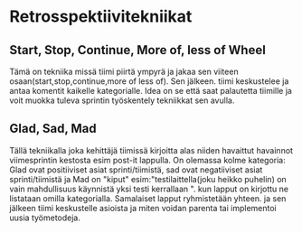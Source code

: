 # Retrosspektiivitekniikat
## Start, Stop, Continue, More of, less of Wheel
Tämä on tekniika missä tiimi piirtä ympyrä ja jakaa sen viiteen osaan(start,stop,continue,more of less of).
Sen jälkeen. tiimi keskustelee ja antaa komentit kaikelle kategorialle. Idea on se että saat palautetta tiimille ja voit muokka tuleva sprintin työskentely tekniikkat sen avulla.
## Glad, Sad, Mad
Tällä tekniikalla joka kehittäjä tiimissä kirjoitta alas niiden havaittut havainnot viimesprintin kestosta esim post-it lappulla. On olemassa kolme kategoria: Glad ovat positiiviset asiat sprinti/tiimistä, sad ovat negatiiviset asiat sprinti/tiimistä ja Mad on "kiput" esim:"testilaittella(joku heikko puhelin) on vain mahdullisuus käynnistä yksi testi kerrallaan ". kun lapput on kirjottu ne listataan omilla kategorialla. Samalaiset lapput ryhmistetään yhteen. ja sen jälkeen tiimi keskustelle asioista ja miten voidan parenta tai implementoi uusia työmetodeja.
